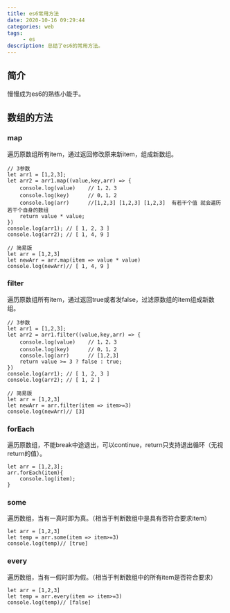 ```yaml
---
title: es6常用方法
date: 2020-10-16 09:29:44
categories: web
tags:
     - es
description: 总结了es6的常用方法。
---
```


## 简介

慢慢成为es6的熟练小能手。

## 数组的方法
### map
遍历原数组所有item，通过返回修改原来新item，组成新数组。
```
// 3参数
let arr1 = [1,2,3];
let arr2 = arr1.map((value,key,arr) => {
    console.log(value)    // 1，2，3
    console.log(key)      // 0，1，2
    console.log(arr)      //[1,2,3] [1,2,3] [1,2,3]  有若干个值 就会遍历若干个自身的数组 
    return value * value;
})
console.log(arr1); // [ 1, 2, 3 ]
console.log(arr2); // [ 1, 4, 9 ]

// 简易版
let arr = [1,2,3]
let newArr = arr.map(item => value * value)  
console.log(newArr)// [ 1, 4, 9 ]
```

### filter
遍历原数组所有item，通过返回true或者发false，过滤原数组的item组成新数组。
```
// 3参数
let arr1 = [1,2,3];
let arr2 = arr1.filter((value,key,arr) => {
    console.log(value)    // 1，2，3
    console.log(key)      // 0，1，2
    console.log(arr)      // [1,2,3]
    return value >= 3 ? false : true;     
})
console.log(arr1); // [ 1, 2, 3 ]
console.log(arr2); // [ 1, 2 ]

// 简易版
let arr = [1,2,3]
let newArr = arr.filter(item => item>=3)  
console.log(newArr)// [3]
```

### forEach
遍历原数组，不能break中途退出，可以continue，return只支持退出循环（无视return的值）。
```
let arr = [1,2,3];
arr.forEach(item){
    console.log(item);
}
```

### some
遍历数组，当有一真时即为真。（相当于判断数组中是具有否符合要求item）
```
let arr = [1,2,3]
let temp = arr.some(item => item>=3)  
console.log(temp)// [true]
```

### every
遍历数组，当有一假时即为假。（相当于判断数组中的所有item是否符合要求）
```
let arr = [1,2,3]
let temp = arr.every(item => item>=3)  
console.log(temp)// [false]
```


